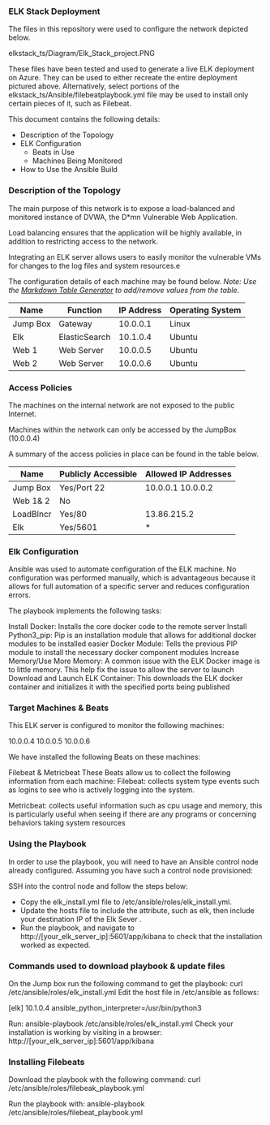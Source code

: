 ### ELK Stack Deployment

The files in this repository were used to configure the network depicted below.

elkstack_ts/Diagram/Elk_Stack_project.PNG

These files have been tested and used to generate a live ELK deployment on Azure. They can be used to either recreate the entire deployment pictured above. Alternatively, select portions of the elkstack_ts/Ansible/filebeatplaybook.yml file may be used to install only certain pieces of it, such as Filebeat.

 

This document contains the following details:
- Description of the Topology
- ELK Configuration
  - Beats in Use
  - Machines Being Monitored
- How to Use the Ansible Build


### Description of the Topology

The main purpose of this network is to expose a load-balanced and monitored instance of DVWA, the D*mn Vulnerable Web Application.

Load balancing ensures that the application will be highly available, in addition to restricting access to the network.

Integrating an ELK server allows users to easily monitor the vulnerable VMs for changes to the log files and system resources.e

The configuration details of each machine may be found below.
_Note: Use the [Markdown Table Generator](http://www.tablesgenerator.com/markdown_tables) to add/remove values from the table_.

| Name     | Function | IP Address | Operating System |
|----------|----------|------------|------------------|
| Jump Box | Gateway           | 10.0.0.1   | Linux      |
| Elk         |   ElasticSearch    |  10.1.0.4  |   Ubuntu |
| Web 1    |  Web Server        |  10.0.0.5  |  Ubuntu  |
| Web 2    |  Web Server        |  10.0.0.6  |  Ubuntu  |

### Access Policies

The machines on the internal network are not exposed to the public Internet. 

Machines within the network can only be accessed by the JumpBox (10.0.0.4)


A summary of the access policies in place can be found in the table below.

| Name     | Publicly Accessible | Allowed IP Addresses |
|----------|---------------------|----------------------|
| Jump Box    | Yes/Port 22  | 10.0.0.1 10.0.0.2   
|   Web 1& 2  |    No             |             
|  LoadBlncr   |   Yes/80       | 13.86.215.2  
| Elk               |  Yes/5601    |  *     

### Elk Configuration

Ansible was used to automate configuration of the ELK machine. No configuration was performed manually, which is advantageous because it allows for full automation of a specific server and reduces configuration errors.

The playbook implements the following tasks:

Install Docker: Installs the core docker code to the remote server
Install Python3_pip: Pip is an installation module that allows for additional docker modules to be installed easier
Docker Module: Tells the previous PIP module to install the necessary docker component modules
Increase Memory/Use More Memory: A common issue with the ELK Docker image is to little memory. This help fix the issue to allow the server to launch
Download and Launch ELK Container: This downloads the ELK docker container and initializes it with the specified ports being published


### Target Machines & Beats
This ELK server is configured to monitor the following machines:

10.0.0.4
10.0.0.5
10.0.0.6

We have installed the following Beats on these machines:

Filebeat & Metricbeat
These Beats allow us to collect the following information from each machine:
Filebeat: collects system type events such as logins to see who is actively logging into the system.

Metricbeat: collects useful information such as cpu usage and memory, this is particularly useful when seeing if there are any programs or concerning behaviors taking system resources


### Using the Playbook
In order to use the playbook, you will need to have an Ansible control node already configured. Assuming you have such a control node provisioned: 

SSH into the control node and follow the steps below:
- Copy the elk_install.yml file to /etc/ansible/roles/elk_install.yml.
- Update the hosts file to include the attribute, such as elk, then include your destination IP of the Elk Sever
.
- Run the playbook, and navigate to http://[your_elk_server_ip]:5601/app/kibana to check that the installation worked as expected.

### Commands used to download playbook & update files

On the Jump box run the following command to get the playbook: curl /etc/ansible/roles/elk_install.yml
Edit the host file in /etc/ansible as follows:

[elk]
10.1.0.4	ansible_python_interpreter=/usr/bin/python3

Run: ansible-playbook /etc/ansible/roles/elk_install.yml
Check your installation is working by visiting in a browser: http://[your_elk_server_ip]:5601/app/kibana
### Installing Filebeats

Download the playbook with the following command: curl /etc/ansible/roles/filebeak_playbook.yml

Run the playbook with: ansible-playbook /etc/ansible/roles/filebeat_playbook.yml
